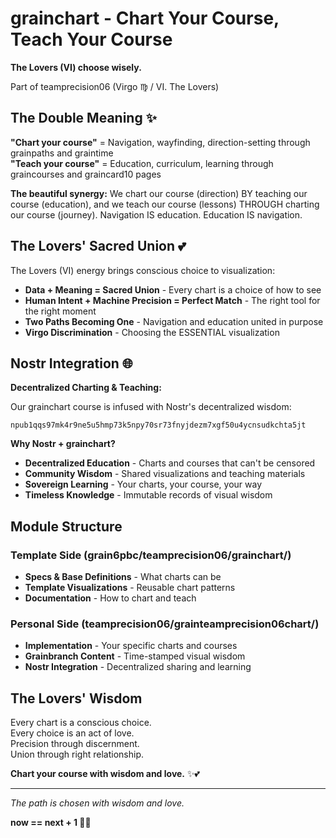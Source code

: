 # grainchart - Chart Your Course, Teach Your Course

**The Lovers (VI) choose wisely.**

Part of teamprecision06 (Virgo ♍ / VI. The Lovers)

## The Double Meaning ✨

**"Chart your course"** = Navigation, wayfinding, direction-setting through grainpaths and graintime  
**"Teach your course"** = Education, curriculum, learning through graincourses and graincard10 pages

**The beautiful synergy:** We chart our course (direction) BY teaching our course (education), and we teach our course (lessons) THROUGH charting our course (journey). Navigation IS education. Education IS navigation.

## The Lovers' Sacred Union 💕

The Lovers (VI) energy brings conscious choice to visualization:

- **Data + Meaning = Sacred Union** - Every chart is a choice of how to see
- **Human Intent + Machine Precision = Perfect Match** - The right tool for the right moment
- **Two Paths Becoming One** - Navigation and education united in purpose
- **Virgo Discrimination** - Choosing the ESSENTIAL visualization

## Nostr Integration 🌐

**Decentralized Charting & Teaching:**

Our grainchart course is infused with Nostr's decentralized wisdom:

```
npub1qqs97mk4r9ne5u5hmp73k5npy70sr73fnyjdezm7xgf50u4ycnsudkchta5jt
```

**Why Nostr + grainchart?**

- **Decentralized Education** - Charts and courses that can't be censored
- **Community Wisdom** - Shared visualizations and teaching materials
- **Sovereign Learning** - Your charts, your course, your way
- **Timeless Knowledge** - Immutable records of visual wisdom

## Module Structure

### Template Side (grain6pbc/teamprecision06/grainchart/)
- **Specs & Base Definitions** - What charts can be
- **Template Visualizations** - Reusable chart patterns
- **Documentation** - How to chart and teach

### Personal Side (teamprecision06/grainteamprecision06chart/)
- **Implementation** - Your specific charts and courses
- **Grainbranch Content** - Time-stamped visual wisdom
- **Nostr Integration** - Decentralized sharing and learning

## The Lovers' Wisdom

Every chart is a conscious choice.  
Every choice is an act of love.  
Precision through discernment.  
Union through right relationship.

**Chart your course with wisdom and love.** ✨💕

---

*The path is chosen with wisdom and love.*

**now == next + 1 🌾💕**
